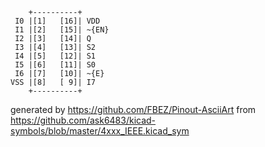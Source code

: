 

	    +----------+
	 I0 |[1]   [16]| VDD
	 I1 |[2]   [15]| ~{EN}
	 I2 |[3]   [14]| Q
	 I3 |[4]   [13]| S2
	 I4 |[5]   [12]| S1
	 I5 |[6]   [11]| S0
	 I6 |[7]   [10]| ~{E}
	VSS |[8]   [ 9]| I7
	    +----------+


generated by https://github.com/FBEZ/Pinout-AsciiArt from https://github.com/ask6483/kicad-symbols/blob/master/4xxx_IEEE.kicad_sym